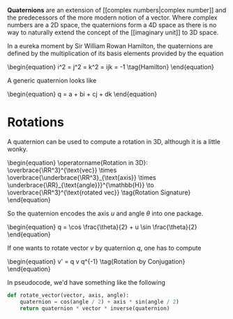 **Quaternions** are an extension of [[complex numbers|complex number]] and the predecessors of the more modern notion of a vector. Where complex numbers are a 2D space, the quaternions form a 4D space as there is no way to naturally extend the concept of the [[imaginary unit]] to 3D space.







In a eureka moment by Sir William Rowan Hamilton, the quaternions are defined by the multiplication of its basis elements provided by the equation

\begin{equation}
i^2 = j^2 = k^2 = ijk = -1 \tag{Hamilton}
\end{equation}

A generic quaternion looks like

\begin{equation}
q = a + bi + cj + dk
\end{equation}

# Rotations

A quaternion can be used to compute a rotation in 3D, although it is a little wonky.

\begin{equation}
\operatorname{Rotation in 3D}: \overbrace{\RR^3}^{\text{vec}} \times \overbrace{\underbrace{\RR^3}\_{\text{axis}} \times \underbrace{\RR}_{\text{angle}}}^{\mathbb{H}} \to \overbrace{\RR^3}^{\text{rotated vec}} \tag{Rotation Signature}
\end{equation}

So the quaternion encodes the axis $u$ and angle $\theta$ into one package.


\begin{equation}
q = \cos \frac{\theta}{2} + u \sin \frac{\theta}{2}
\end{equation}

If one wants to rotate vector $v$ by quaternion $q$, one has to compute

\begin{equation}
v' = q v q^{-1} \tag{Rotation by Conjugation}
\end{equation}


In pseudocode, we'd have something like the following

```python
def rotate_vector(vector, axis, angle):
    quaternion = cos(angle / 2) + axis * sin(angle / 2)
    return quaternion * vector * inverse(quaternion)
```